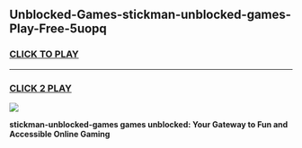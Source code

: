 
## Unblocked-Games-stickman-unblocked-games-Play-Free-5uopq
<h3>
<a href="https://premium76.site?title=stickman-unblocked-games&ref=10A">CLICK TO PLAY</a></h3>
<hr>

<h3>
<a href="https://premium76.site?title=stickman-unblocked-games&ref=10A">CLICK 2 PLAY</a>
  
</h3>

<a href="https://premium76.site?title=stickman-unblocked-games&ref=10A"><img src="https://clearcache.store/games.png"></a>


**stickman-unblocked-games games unblocked: Your Gateway to Fun and Accessible Online Gaming**
